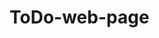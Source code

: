 # ToDo-web-page
<!-- Krav för godkänt (G)

Er applikation ska bete sig som exemplet på TodoMVC-hemsidan, inklusive följande:

x = klar

    [x] Lägga till föremål.
    [X] Ta bort föremål.
    [x] Markera föremål som färdiga.
    [x]Se hur många ofärdiga föremål som återstår ("X items left").
    [x]Ta bort alla färdiga föremål ("Clear completed").
    [x]Visa upp antingen alla föremål ("All"), alla ofärdiga föremål ("Active") 
    [x]eller alla färdiga föremål ("Completed").
    [x] Markera alla föremål som färdiga/ofärdiga.
    [x] itemsleft noll ställs inte när man klickar på reset knappen vid input.
    [x] Fixat så att knapparna inte har någon border. och att när man klickar så ser man en border runt knappen.
    [x] Testa alla funtioner
    [x] Utseende som exampel, css, GUI beteende, ikoner, effekter
    [x] Responsivess
    [x] Man kan inte mata in en tom sträng eller med mellanrum.
    
